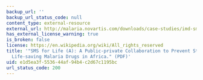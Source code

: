 ```yaml
---
backup_url: ''
backup_url_status_code: null
content_type: external-resource
external_url: http://malaria.novartis.com/downloads/case-studies/imd-sms-for-life-a.pdf
has_external_license_warning: true
is_broken: false
license: https://en.wikipedia.org/wiki/All_rights_reserved
title: '"SMS for Life (A): A Public-private Collaboration to Prevent Stock-outs of
  Life-saving Malaria Drugs in Africa." (PDF)'
uid: e1d5ea3f-5536-44af-94b4-c2d67c1195bc
url_status_code: 200
---
```

